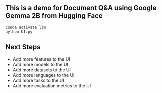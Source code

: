 ## This is a demo for Document Q&A using Google Gemma 2B from Hugging Face

```
conda activate llm
python UI.py
```

## Next Steps

- Add more features to the UI
- Add more models to the UI
- Add more datasets to the UI
- Add more languages to the UI
- Add more tasks to the UI
- Add more evaluation metrics to the UI
